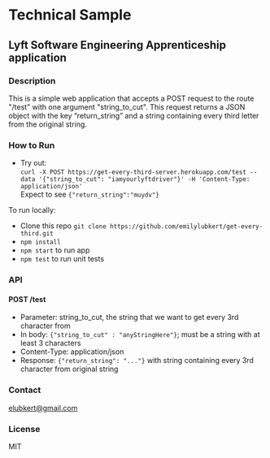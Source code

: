 # Technical Sample
## Lyft Software Engineering Apprenticeship application

### Description
This is a simple web application that accepts a POST request to the route "/test" with one argument "string_to_cut". This request returns a JSON object with the key “return_string” and a string containing every third letter from the original string.

### How to Run
- Try out:    
    `curl -X POST https://get-every-third-server.herokuapp.com/test --data '{"string_to_cut": "iamyourlyftdriver"}' -H 'Content-Type: application/json' ` <br/>
    Expect to see `{"return_string":"muydv"}` <br/>

To run locally:
- Clone this repo `git clone https://github.com/emilylubkert/get-every-third.git`
- `npm install`
- `npm start` to run app
- `npm test` to run unit tests

### API
#### POST /test  
- Parameter: string_to_cut, the string that we want to get every 3rd character from  
- In body: `{"string_to_cut" : "anyStringHere"}`; must be a string with at least 3 characters
- Content-Type: application/json <br/>
- Response: `{"return_string": "..."}` with string containing every 3rd character from original string

### Contact
elubkert@gmail.com

### License
MIT
